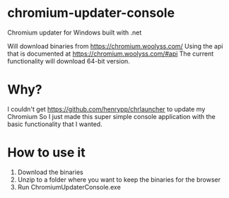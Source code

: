 # chromium-updater-console
Chromium updater for Windows built with .net

Will download binaries from https://chromium.woolyss.com/
Using the api that is documented at https://chromium.woolyss.com/#api
The current functionality will download 64-bit version.

# Why?
I couldn't get https://github.com/henrypp/chrlauncher to update my Chromium
So I just made this super simple console application with the basic functionality that I wanted.

# How to use it
1. Download the binaries
2. Unzip to a folder where you want to keep the binaries for the browser
3. Run ChromiumUpdaterConsole.exe

